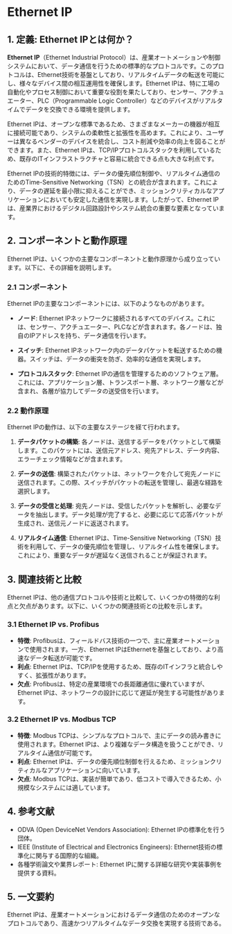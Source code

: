 # Ethernet IP

## 1. 定義: **Ethernet IP**とは何か？
**Ethernet IP**（Ethernet Industrial Protocol）は、産業オートメーションや制御システムにおいて、データ通信を行うための標準的なプロトコルです。このプロトコルは、Ethernet技術を基盤としており、リアルタイムデータの転送を可能にし、様々なデバイス間の相互運用性を確保します。Ethernet IPは、特に工場の自動化やプロセス制御において重要な役割を果たしており、センサー、アクチュエーター、PLC（Programmable Logic Controller）などのデバイスがリアルタイムでデータを交換できる環境を提供します。

Ethernet IPは、オープンな標準であるため、さまざまなメーカーの機器が相互に接続可能であり、システムの柔軟性と拡張性を高めます。これにより、ユーザーは異なるベンダーのデバイスを統合し、コスト削減や効率の向上を図ることができます。また、Ethernet IPは、TCP/IPプロトコルスタックを利用しているため、既存のITインフラストラクチャと容易に統合できる点も大きな利点です。

Ethernet IPの技術的特徴には、データの優先順位制御や、リアルタイム通信のためのTime-Sensitive Networking（TSN）との統合が含まれます。これにより、データの遅延を最小限に抑えることができ、ミッションクリティカルなアプリケーションにおいても安定した通信を実現します。したがって、Ethernet IPは、産業界におけるデジタル回路設計やシステム統合の重要な要素となっています。

## 2. コンポーネントと動作原理
Ethernet IPは、いくつかの主要なコンポーネントと動作原理から成り立っています。以下に、その詳細を説明します。

### 2.1 コンポーネント
Ethernet IPの主要なコンポーネントには、以下のようなものがあります。

- **ノード**: Ethernet IPネットワークに接続されるすべてのデバイス。これには、センサー、アクチュエーター、PLCなどが含まれます。各ノードは、独自のIPアドレスを持ち、データ通信を行います。

- **スイッチ**: Ethernet IPネットワーク内のデータパケットを転送するための機器。スイッチは、データの衝突を防ぎ、効率的な通信を実現します。

- **プロトコルスタック**: Ethernet IPの通信を管理するためのソフトウェア層。これには、アプリケーション層、トランスポート層、ネットワーク層などが含まれ、各層が協力してデータの送受信を行います。

### 2.2 動作原理
Ethernet IPの動作は、以下の主要なステージを経て行われます。

1. **データパケットの構築**: 各ノードは、送信するデータをパケットとして構築します。このパケットには、送信元アドレス、宛先アドレス、データ内容、エラーチェック情報などが含まれます。

2. **データの送信**: 構築されたパケットは、ネットワークを介して宛先ノードに送信されます。この際、スイッチがパケットの転送を管理し、最適な経路を選択します。

3. **データの受信と処理**: 宛先ノードは、受信したパケットを解析し、必要なデータを抽出します。データ処理が完了すると、必要に応じて応答パケットが生成され、送信元ノードに返送されます。

4. **リアルタイム通信**: Ethernet IPは、Time-Sensitive Networking（TSN）技術を利用して、データの優先順位を管理し、リアルタイム性を確保します。これにより、重要なデータが遅延なく送信されることが保証されます。

## 3. 関連技術と比較
Ethernet IPは、他の通信プロトコルや技術と比較して、いくつかの特徴的な利点と欠点があります。以下に、いくつかの関連技術との比較を示します。

### 3.1 Ethernet IP vs. Profibus
- **特徴**: Profibusは、フィールドバス技術の一つで、主に産業オートメーションで使用されます。一方、Ethernet IPはEthernetを基盤としており、より高速なデータ転送が可能です。
- **利点**: Ethernet IPは、TCP/IPを使用するため、既存のITインフラと統合しやすく、拡張性があります。
- **欠点**: Profibusは、特定の産業環境での長距離通信に優れていますが、Ethernet IPは、ネットワークの設計に応じて遅延が発生する可能性があります。

### 3.2 Ethernet IP vs. Modbus TCP
- **特徴**: Modbus TCPは、シンプルなプロトコルで、主にデータの読み書きに使用されます。Ethernet IPは、より複雑なデータ構造を扱うことができ、リアルタイム通信が可能です。
- **利点**: Ethernet IPは、データの優先順位制御を行えるため、ミッションクリティカルなアプリケーションに向いています。
- **欠点**: Modbus TCPは、実装が簡単であり、低コストで導入できるため、小規模なシステムには適しています。

## 4. 参考文献
- ODVA (Open DeviceNet Vendors Association): Ethernet IPの標準化を行う団体。
- IEEE (Institute of Electrical and Electronics Engineers): Ethernet技術の標準化に関与する国際的な組織。
- 各種学術論文や業界レポート: Ethernet IPに関する詳細な研究や実装事例を提供する資料。

## 5. 一文要約
Ethernet IPは、産業オートメーションにおけるデータ通信のためのオープンなプロトコルであり、高速かつリアルタイムなデータ交換を実現する技術である。
